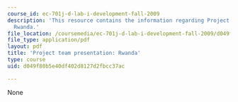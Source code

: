 ```yaml
---
course_id: ec-701j-d-lab-i-development-fall-2009
description: 'This resource contains the information regarding Project team presentation:
  Rwanda.'
file_location: /coursemedia/ec-701j-d-lab-i-development-fall-2009/d049f80b5e40df402d8127d2fbcc37ac_MITEC_701JF09_proj_rwanda.pdf
file_type: application/pdf
layout: pdf
title: 'Project team presentation: Rwanda'
type: course
uid: d049f80b5e40df402d8127d2fbcc37ac

---
```

None